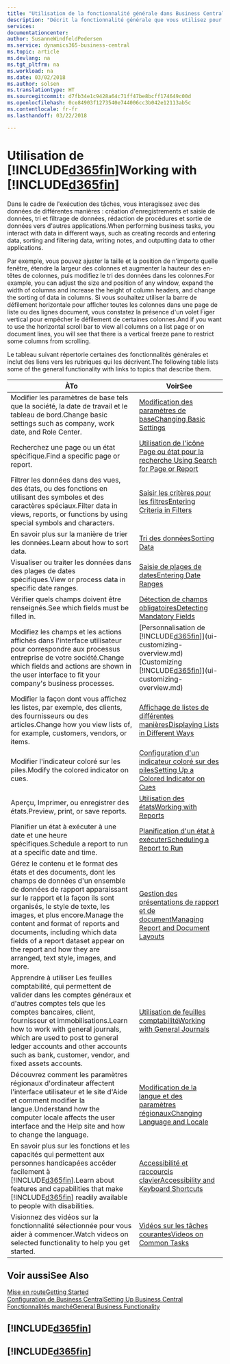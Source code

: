 ```yaml
---
title: "Utilisation de la fonctionnalité générale dans Business Central | Microsoft Docs"
description: "Décrit la fonctionnalité générale que vous utilisez pour interagir avec des données dans Business Central, par exemple entrer les valeurs, trier les données, et modifier les vues."
services: 
documentationcenter: 
author: SusanneWindfeldPedersen
ms.service: dynamics365-business-central
ms.topic: article
ms.devlang: na
ms.tgt_pltfrm: na
ms.workload: na
ms.date: 03/02/2018
ms.author: solsen
ms.translationtype: HT
ms.sourcegitcommit: d7fb34e1c9428a64c71ff47be8bcff174649c00d
ms.openlocfilehash: 0ce84903f1273540e744006cc3b042e12113ab5c
ms.contentlocale: fr-fr
ms.lasthandoff: 03/22/2018

---
```

# <a name="working-with-included365finincludesd365finmdmd"></a><span data-ttu-id="a06ff-103">Utilisation de [!INCLUDE[d365fin](includes/d365fin_md.md)]</span><span class="sxs-lookup"><span data-stu-id="a06ff-103">Working with [!INCLUDE[d365fin](includes/d365fin_md.md)]</span></span>
<span data-ttu-id="a06ff-104">Dans le cadre de l'exécution des tâches, vous interagissez avec des données de différentes manières : création d'enregistrements et saisie de données, tri et filtrage de données, rédaction de procédures et sortie de données vers d'autres applications.</span><span class="sxs-lookup"><span data-stu-id="a06ff-104">When performing business tasks, you interact with data in different ways, such as creating records and entering data, sorting and filtering data, writing notes, and outputting data to other applications.</span></span>

<span data-ttu-id="a06ff-105">Par exemple, vous pouvez ajuster la taille et la position de n'importe quelle fenêtre, étendre la largeur des colonnes et augmenter la hauteur des en-têtes de colonnes, puis modifiez le tri des données dans les colonnes.</span><span class="sxs-lookup"><span data-stu-id="a06ff-105">For example, you can adjust the size and position of any window, expand the width of columns and increase the height of column headers, and change the sorting of data in columns.</span></span> <span data-ttu-id="a06ff-106">Si vous souhaitez utiliser la barre de défilement horizontale pour afficher toutes les colonnes dans une page de liste ou des lignes document, vous constatez la présence d'un volet Figer vertical pour empêcher le défilement de certaines colonnes.</span><span class="sxs-lookup"><span data-stu-id="a06ff-106">And if you want to use the horizontal scroll bar to view all columns on a list page or on document lines, you will see that there is a vertical freeze pane to restrict some columns from scrolling.</span></span>

<span data-ttu-id="a06ff-107">Le tableau suivant répertorie certaines des fonctionnalités générales et inclut des liens vers les rubriques qui les décrivent.</span><span class="sxs-lookup"><span data-stu-id="a06ff-107">The following table lists some of the general functionality with links to topics that describe them.</span></span>

| <span data-ttu-id="a06ff-108">À</span><span class="sxs-lookup"><span data-stu-id="a06ff-108">To</span></span> | <span data-ttu-id="a06ff-109">Voir</span><span class="sxs-lookup"><span data-stu-id="a06ff-109">See</span></span> |
| --- | --- |
| <span data-ttu-id="a06ff-110">Modifier les paramètres de base tels que la société, la date de travail et le tableau de bord.</span><span class="sxs-lookup"><span data-stu-id="a06ff-110">Change basic settings such as company, work date, and Role Center.</span></span> |[<span data-ttu-id="a06ff-111">Modification des paramètres de base</span><span class="sxs-lookup"><span data-stu-id="a06ff-111">Changing Basic Settings</span></span>](ui-change-basic-settings.md) |
| <span data-ttu-id="a06ff-112">Recherchez une page ou un état spécifique.</span><span class="sxs-lookup"><span data-stu-id="a06ff-112">Find a specific page or report.</span></span> |[<span data-ttu-id="a06ff-113">Utilisation de l'icône Page ou état pour la recherche </span><span class="sxs-lookup"><span data-stu-id="a06ff-113">Using Search for Page or Report</span></span>](ui-search.md) |
| <span data-ttu-id="a06ff-114">Filtrer les données dans des vues, des états, ou des fonctions en utilisant des symboles et des caractères spéciaux.</span><span class="sxs-lookup"><span data-stu-id="a06ff-114">Filter data in views, reports, or functions by using special symbols and characters.</span></span> |[<span data-ttu-id="a06ff-115">Saisir les critères pour les filtres</span><span class="sxs-lookup"><span data-stu-id="a06ff-115">Entering Criteria in Filters</span></span>](ui-enter-criteria-filters.md) |
| <span data-ttu-id="a06ff-116">En savoir plus sur la manière de trier les données.</span><span class="sxs-lookup"><span data-stu-id="a06ff-116">Learn about how to sort data.</span></span> |[<span data-ttu-id="a06ff-117">Tri des données</span><span class="sxs-lookup"><span data-stu-id="a06ff-117">Sorting Data</span></span>](ui-sorting.md) |
| <span data-ttu-id="a06ff-118">Visualiser ou traiter les données dans des plages de dates spécifiques.</span><span class="sxs-lookup"><span data-stu-id="a06ff-118">View or process data in specific date ranges.</span></span> |[<span data-ttu-id="a06ff-119">Saisie de plages de dates</span><span class="sxs-lookup"><span data-stu-id="a06ff-119">Entering Date Ranges</span></span>](ui-enter-date-ranges.md) |
| <span data-ttu-id="a06ff-120">Vérifier quels champs doivent être renseignés.</span><span class="sxs-lookup"><span data-stu-id="a06ff-120">See which fields must be filled in.</span></span> |[<span data-ttu-id="a06ff-121">Détection de champs obligatoires</span><span class="sxs-lookup"><span data-stu-id="a06ff-121">Detecting Mandatory Fields</span></span>](ui-mandatory-fields.md) |
| <span data-ttu-id="a06ff-122">Modifiez les champs et les actions affichés dans l'interface utilisateur pour correspondre aux processus entreprise de votre société.</span><span class="sxs-lookup"><span data-stu-id="a06ff-122">Change which fields and actions are shown in the user interface to fit your company's business processes.</span></span> |<span data-ttu-id="a06ff-123">[Personnalisation de [!INCLUDE[d365fin](includes/d365fin_md.md)]](ui-customizing-overview.md)</span><span class="sxs-lookup"><span data-stu-id="a06ff-123">[Customizing [!INCLUDE[d365fin](includes/d365fin_md.md)]](ui-customizing-overview.md)</span></span> |
| <span data-ttu-id="a06ff-124">Modifier la façon dont vous affichez les listes, par exemple, des clients, des fournisseurs ou des articles.</span><span class="sxs-lookup"><span data-stu-id="a06ff-124">Change how you view lists of, for example, customers, vendors, or items.</span></span> |[<span data-ttu-id="a06ff-125">Affichage de listes de différentes manières</span><span class="sxs-lookup"><span data-stu-id="a06ff-125">Displaying Lists in Different Ways</span></span>](across-display-lists-different-views.md) |
| <span data-ttu-id="a06ff-126">Modifier l'indicateur coloré sur les piles.</span><span class="sxs-lookup"><span data-stu-id="a06ff-126">Modify the colored indicator on cues.</span></span> |[<span data-ttu-id="a06ff-127">Configuration d'un indicateur coloré sur des piles</span><span class="sxs-lookup"><span data-stu-id="a06ff-127">Setting Up a Colored Indicator on Cues</span></span>](ui-how-setup-colored-indicator-cues.md) |
|<span data-ttu-id="a06ff-128">Aperçu, Imprimer, ou enregistrer des états.</span><span class="sxs-lookup"><span data-stu-id="a06ff-128">Preview, print, or save reports.</span></span>|[<span data-ttu-id="a06ff-129">Utilisation des états</span><span class="sxs-lookup"><span data-stu-id="a06ff-129">Working with Reports</span></span>](ui-work-report.md)|
| <span data-ttu-id="a06ff-130">Planifier un état à exécuter à une date et une heure spécifiques.</span><span class="sxs-lookup"><span data-stu-id="a06ff-130">Schedule a report to run at a specific date and time.</span></span> |[<span data-ttu-id="a06ff-131">Planification d'un état à exécuter</span><span class="sxs-lookup"><span data-stu-id="a06ff-131">Scheduling a Report to Run</span></span>](ui-work-report.md#ScheduleReport) |
| <span data-ttu-id="a06ff-132">Gérez le contenu et le format des états et des documents, dont les champs de données d'un ensemble de données de rapport apparaissant sur le rapport et la façon ils sont organisés, le style de texte, les images, et plus encore.</span><span class="sxs-lookup"><span data-stu-id="a06ff-132">Manage the content and format of reports and documents, including which data fields of a report dataset appear on the report and how they are arranged, text style, images, and more.</span></span>|[<span data-ttu-id="a06ff-133">Gestion des présentations de rapport et de document</span><span class="sxs-lookup"><span data-stu-id="a06ff-133">Managing Report and Document Layouts</span></span>](ui-manage-report-layouts.md) |
| <span data-ttu-id="a06ff-134">Apprendre à utiliser Les feuilles comptabilité, qui permettent de valider dans les comptes généraux et d'autres comptes tels que les comptes bancaires, client, fournisseur et immobilisations.</span><span class="sxs-lookup"><span data-stu-id="a06ff-134">Learn how to work with general journals, which are used to post to general ledger accounts and other accounts such as bank, customer, vendor, and fixed assets accounts.</span></span> |[<span data-ttu-id="a06ff-135">Utilisation de feuilles comptabilité</span><span class="sxs-lookup"><span data-stu-id="a06ff-135">Working with General Journals</span></span>](ui-work-general-journals.md) |
|<span data-ttu-id="a06ff-136">Découvrez comment les paramètres régionaux d'ordinateur affectent l'interface utilisateur et le site d'Aide et comment modifier la langue.</span><span class="sxs-lookup"><span data-stu-id="a06ff-136">Understand how the computer locale affects the user interface and the Help site and how to change the language.</span></span>|[<span data-ttu-id="a06ff-137">Modification de la langue et des paramètres régionaux</span><span class="sxs-lookup"><span data-stu-id="a06ff-137">Changing Language and Locale</span></span>](about-locale-language.md)|
|<span data-ttu-id="a06ff-138">En savoir plus sur les fonctions et les capacités qui permettent aux personnes handicapées accéder facilement à [!INCLUDE[d365fin](includes/d365fin_md.md)].</span><span class="sxs-lookup"><span data-stu-id="a06ff-138">Learn about features and capabilities that make [!INCLUDE[d365fin](includes/d365fin_md.md)] readily available to people with disabilities.</span></span>|[<span data-ttu-id="a06ff-139">Accessibilité et raccourcis clavier</span><span class="sxs-lookup"><span data-stu-id="a06ff-139">Accessibility and Keyboard Shortcuts</span></span>](ui-accessibility.md)|
|<span data-ttu-id="a06ff-140">Visionnez des vidéos sur la fonctionnalité sélectionnée pour vous aider à commencer.</span><span class="sxs-lookup"><span data-stu-id="a06ff-140">Watch videos on selected functionality to help you get started.</span></span>|[<span data-ttu-id="a06ff-141">Vidéos sur les tâches courantes</span><span class="sxs-lookup"><span data-stu-id="a06ff-141">Videos on Common Tasks</span></span>](across-videos.md)|  

## <a name="see-also"></a><span data-ttu-id="a06ff-142">Voir aussi</span><span class="sxs-lookup"><span data-stu-id="a06ff-142">See Also</span></span>
[<span data-ttu-id="a06ff-143">Mise en route</span><span class="sxs-lookup"><span data-stu-id="a06ff-143">Getting Started</span></span>](index.md)  
[<span data-ttu-id="a06ff-144">Configuration de Business Central</span><span class="sxs-lookup"><span data-stu-id="a06ff-144">Setting Up Business Central</span></span>](setup.md)  
[<span data-ttu-id="a06ff-145">Fonctionnalités marché</span><span class="sxs-lookup"><span data-stu-id="a06ff-145">General Business Functionality</span></span>](ui-across-business-areas.md)  

## [!INCLUDE[d365fin](includes/free_trial_md.md)]  
## [!INCLUDE[d365fin](includes/training_link_md.md)]

